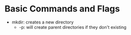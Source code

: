 # Basic Commands and Flags
* mkdir: creates a new directory
	* -p: will create parent directories if they don't existing